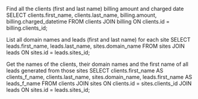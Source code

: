 Find all the clients (first and last name) billing amount and charged date
SELECT clients.first_name, clients.last_name, billing.amount, billing.charged_datetime
FROM clients
JOIN billing ON clients.id = billing.clients_id;

List all domain names and leads (first and last name) for each site
SELECT leads.first_name, leads.last_name, sites.domain_name
FROM sites
JOIN leads ON sites.id = leads.sites_id;

Get the names of the clients, their domain names and the first name of all leads generated from those sites
SELECT clients.first_name AS clients_f_name, clients.last_name, sites.domain_name, leads.first_name AS leads_f_name
FROM  clients
JOIN sites ON clients.id = sites.clients_id
JOIN leads ON sites.id = leads.sites_id;
